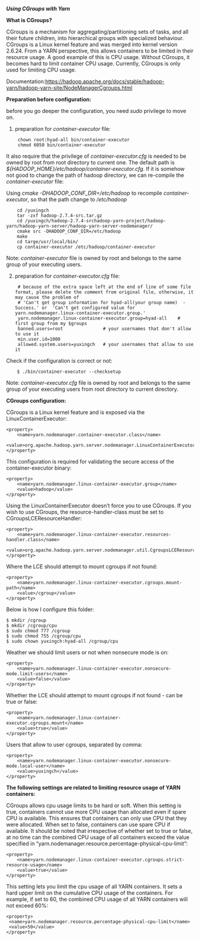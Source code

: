 ***Using CGroups with Yarn***

**What is CGroups?**

CGroups is a mechanism for aggregating/partitioning sets of tasks, and all their future children, into hierarchical groups with specialized behaviour. CGroups is a Linux kernel feature and was merged into kernel version 2.6.24. From a YARN perspective, this allows containers to be limited in their resource usage. A good example of this is CPU usage. Without CGroups, it becomes hard to limit container CPU usage. Currently, CGroups is only used for limiting CPU usage.


Documentation:https://hadoop.apache.org/docs/stable/hadoop-yarn/hadoop-yarn-site/NodeManagerCgroups.html

**Preparation before configuration:** 

before you go deeper the configuration, you need *sudo* privilege to move on.

1. preparation for *container-executor* file:

        chown root:hyad-all bin/container-executor
        chmod 6050 bin/container-executor
It also require that the privilege of *container-executor.cfg* is needed to be owned by root from root directory to current one. The default path is *${HADOOP_HOME}/etc/hadoop/container-executor.cfg*. If it is somehow not good to change the path of hadoop directory, we can re-compile the *container-executor* file:

Using *cmake -DHADOOP_CONF_DIR=/etc/hadoop* to recompile *container-executor*, so that the path change to */etc/hadoop*

        cd /yuxingch
        tar -zxf hadoop-2.7.4-src.tar.gz
        cd /yuxingch/hadoop-2.7.4-srchadoop-yarn-project/hadoop-yarn/hadoop-yarn-server/hadoop-yarn-server-nodemanager/
        cmake src -DHADOOP_CONF_DIR=/etc/hadoop
        make
        cd targe/usr/local/bin/
        cp container-executor /etc/hadoop/container-executor
Note: *container-executor* file is owned by root and belongs to the same group of your executing users.

2. preparation for *container-executor.cfg* file:

        # because of the extra space left at the end of line of some file format, please delete the comment from original file, otherwise, it may cause the problem of
        # 'Can't get group information for hyad-all(your group name)  - Success.' or  'Can't get configured value for yarn.nodemanager.linux-container-executor.group.'
        yarn.nodemanager.linux-container-executor.group=hyad-all    # first group from my $groups 
        banned.users=root               # your usernames that don't allow to use it
        min.user.id=1000
        allowed.system.users=yuxingch   # your usernames that allow to use it

Check if the configuration is correct or not:
    
        $ ./bin/container-executor --checksetup
Note: *container-executor.cfg* file is owned by root and belongs to the same group of your executing users from root directory to current directory.
        
**CGroups configuration:** 
       
CGroups is a Linux kernel feature and is exposed via the LinuxContainerExecutor:

    <property>
        <name>yarn.nodemanager.container-executor.class</name>
        <value>org.apache.hadoop.yarn.server.nodemanager.LinuxContainerExecutor</value>
    </property>
This configuration is required for validating the secure access of the container-executor binary:

    <property>
        <name>yarn.nodemanager.linux-container-executor.group</name>
        <value>hadoop</value>
    </property>
Using the LinuxContainerExecutor doesn’t force you to use CGroups. If you wish to use CGroups, the resource-handler-class must be set to CGroupsLCEResourceHandler:

    <property>
        <name>yarn.nodemanager.linux-container-executor.resources-handler.class</name>
        <value>org.apache.hadoop.yarn.server.nodemanager.util.CgroupsLCEResourcesHandler</value>
    </property>

Where the LCE should attempt to mount cgroups if not found:

    <property>
        <name>yarn.nodemanager.linux-container-executor.cgroups.mount-path</name>
        <value>/cgroup</value>
    </property>
    
Below is how I configure this folder:
    
    $ mkdir /cgroup 
    $ mkdir /cgroup/cpu
    $ sudo chmod 777 /cgroup
    $ sudo chmod 755 /cgroup/cpu
    $ sudo chown yuxingch:hyad-all /cgroup/cpu

Weather we should limit users or not when nonsecure mode is on:

    <property>
        <name>yarn.nodemanager.linux-container-executor.nonsecure-mode.limit-users</name>
        <value>false</value>
    </property>
Whether the LCE should attempt to mount cgroups if not found - can be true or false:

    <property>
        <name>yarn.nodemanager.linux-container-executor.cgroups.mount</name>
        <value>true</value>
    </property>
Users that allow to user cgroups, separated by comma:

    <property>
        <name>yarn.nodemanager.linux-container-executor.nonsecure-mode.local-user</name>
        <value>yuxingch</value> 
    </property>
**The following settings are related to limiting resource usage of YARN containers:**

CGroups allows cpu usage limits to be hard or soft. When this setting is true, containers cannot use more CPU usage than allocated even if spare CPU is available. This ensures that containers can only use CPU that they were allocated. When set to false, containers can use spare CPU if available. It should be noted that irrespective of whether set to true or false, at no time can the combined CPU usage of all containers exceed the value specified in “yarn.nodemanager.resource.percentage-physical-cpu-limit”:

    <property>
        <name>yarn.nodemanager.linux-container-executor.cgroups.strict-resource-usage</name>
        <value>true</value>
    </property>
This setting lets you limit the cpu usage of all YARN containers. It sets a hard upper limit on the cumulative CPU usage of the containers. For example, if set to 60, the combined CPU usage of all YARN containers will not exceed 60%:

    <property>
     <name>yarn.nodemanager.resource.percentage-physical-cpu-limit</name>
     <value>50</value>
    </property>
